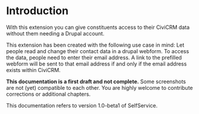 # Introduction

With this extension you can give constituents access to their CiviCRM data without them needing a Drupal account.

This extension has been created with the following use case in mind: Let people read and change their contact
data in a drupal webform. To access the data, people need to enter their email address. A link to the prefilled
webform will be sent to that email address if and only if the email address exists within CiviCRM.

**This documentation is a first draft and not complete.** Some screenshots are not (yet) compatible to each other. You are highly welcome to contribute corrections or additional chapters.

This documentation refers to version 1.0-beta1 of SelfService.
